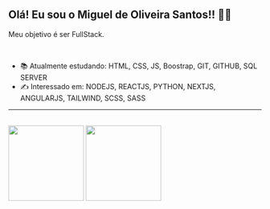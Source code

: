 ## Olá! Eu sou o Miguel de Oliveira Santos!! 👋🙂 
<p>Meu objetivo é ser FullStack.</p>
<br>


   
- 📚 Atualmente estudando: HTML, CSS, JS, Boostrap, GIT, GITHUB, SQL SERVER   
- ✍ Interessado em: NODEJS, REACTJS, PYTHON, NEXTJS, ANGULARJS, TAILWIND, SCSS, SASS
<HR> 
 
   <br>
   <div>
<img height="150em" src="https://github-readme-stats.vercel.app/api/top-langs/?username=miguelsantos1&layout=compact&langs_count=7&theme=ocean_dark"/> 
      <img height="150em" src="https://github-readme-stats.vercel.app/api?username=miguelsantos1&theme=ocean_dark&show_icons=true"/>
</div>

 

   
  


   

